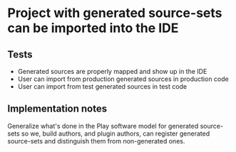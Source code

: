 # Project with generated source-sets can be imported into the IDE

## Tests

- Generated sources are properly mapped and show up in the IDE
- User can import from production generated sources in production code
- User can import from test generated sources in test code

## Implementation notes

Generalize what's done in the Play software model for generated source-sets so we, build authors, and plugin authors, can register generated source-sets and distinguish them from non-generated ones.
